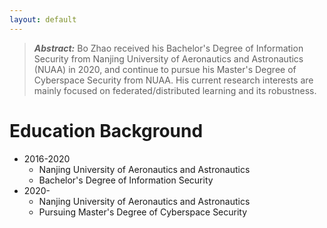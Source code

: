 ```yaml
---
layout: default
---
```


> ***Abstract:*** Bo Zhao received his Bachelor's Degree of Information Security from Nanjing University of Aeronautics and Astronautics (NUAA) in 2020, and continue to pursue his Master's Degree of Cyberspace Security from NUAA. His current research interests are mainly focused on federated/distributed learning and its robustness.

# Education Background

- 2016-2020
  - Nanjing University of Aeronautics and Astronautics
  - Bachelor's Degree of Information Security
- 2020-
  - Nanjing University of Aeronautics and Astronautics
  - Pursuing Master's Degree of Cyberspace Security

